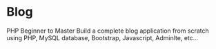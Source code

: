 # Blog
PHP Beginner to Master Build a complete blog application from scratch using PHP, MySQL database, Bootstrap, Javascript, Adminlte, etc...
